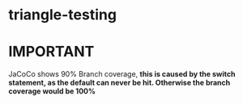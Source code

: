 # triangle-testing

# IMPORTANT

JaCoCo shows 90% Branch coverage, **this is caused by the switch statement, as the default can never be hit. Otherwise the branch coverage would be 100%**

